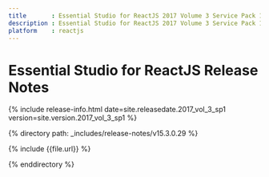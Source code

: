 ```yaml
---
title 		: Essential Studio for ReactJS 2017 Volume 3 Service Pack 1 Release Notes
description : Essential Studio for ReactJS 2017 Volume 3 Service Pack 1 Release Notes
platform 	: reactjs
---
```


# Essential Studio for ReactJS Release Notes

{% include release-info.html date=site.releasedate.2017_vol_3_sp1 version=site.version.2017_vol_3_sp1 %} 

{% directory path: _includes/release-notes/v15.3.0.29 %}

{% include {{file.url}} %}

{% enddirectory %}